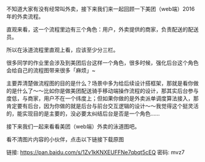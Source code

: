 不知道大家有没有经常叫外卖，接下来我们来一起回顾一下美团（web端）2016年的外卖流程。

直观来看，这一个流程里边有三个角色：用户，外卖提供的商家，负责配送的配送员。

所以在泳道流程里直观上看，应该至少分三栏。

很多同学的作业里会涉及到美团后台这样一个角色，很多时候，强化后台这个角色会给自己的流程图带来很多「麻烦」~

主要弄清楚做流程图的目的是什么？场景中多为给后续设计搭框架，那就是看你做的是什么了～～比如你是做美团配送骑手移动端操作流程的设计，那其实后台参与度低，与商家，用户不在一个纬度上；但如果你做的是外卖派单调度算法接入，那肯定要有后台，因为你做的就是后台与前台交互逻辑的设计～～我觉得这个挺灵活的，能实现目的是主要的，没必要太纠结后台是否是一个角色……



接下来我们一起来看看美团（web端）外卖的泳道图吧。



看不清图片内容的小伙伴，点击以下链接下载原图

链接: https://pan.baidu.com/s/1Zv1kKNXEUFFNe7qbqt5cEQ 密码: mvz7
